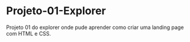 # Projeto-01-Explorer
Projeto 01 do explorer onde pude aprender como criar uma landing page com HTML e CSS.
